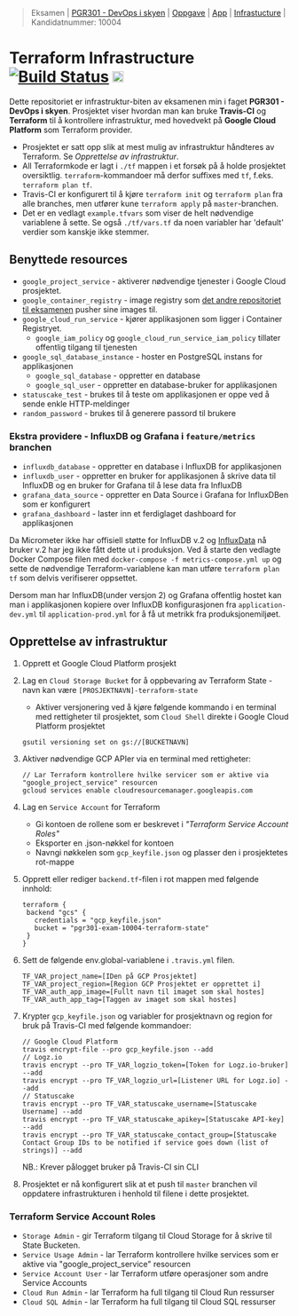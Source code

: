 > Eksamen | [PGR301 - DevOps i skyen](https://old.kristiania.no/emnebeskrivelse-2-2/?kode=PGR301&arstall=2020&terminkode=H%C3%98ST) | [Oppgave](./docs/PGR301_exam_2020.pdf) | [App](https://github.com/eolseng/pgr301-exam-auth) | [Infrastucture](https://github.com/eolseng/pgr301-exam-infrastructure) | Kandidatnummer: 10004
# Terraform Infrastructure [![Build Status](https://travis-ci.com/eolseng/pgr301-exam-infrastructure.svg?branch=master)](https://travis-ci.com/eolseng/pgr301-exam-infrastructure) <img src="https://app.statuscake.com/button/index.php?Track=5750635&Days=1&Design=1" height="20" />

Dette repositoriet er infrastruktur-biten av eksamenen min i faget **PGR301 - DevOps i skyen**.
Prosjektet viser hvordan man kan bruke **Travis-CI** og **Terraform** til å kontrollere infrastruktur, med hovedvekt på **Google Cloud Platform** som Terraform provider.

* Prosjektet er satt opp slik at mest mulig av infrastruktur håndteres av Terraform. Se *Opprettelse av infrastruktur*.
* All Terraformkode er lagt i `./tf` mappen i et forsøk på å holde prosjektet oversiktlig. `terraform`-kommandoer må derfor suffixes med `tf`, f.eks. `terraform plan tf`.
* Travis-CI er konfigurert til å kjøre `terraform init` og `terraform plan` fra alle branches, men utfører kune `terraform apply` på `master`-branchen.
* Det er en vedlagt `example.tfvars` som viser de helt nødvendige variablene å sette. Se også `./tf/vars.tf` da noen variabler har 'default' verdier som kanskje ikke stemmer.

## Benyttede resources
* `google_project_service` - aktiverer nødvendige tjenester i Google Cloud prosjektet.
* `google_container_registry` - image registry som [det andre repositoriet til eksamenen](https://github.com/eolseng/pgr301-exam-auth) pusher sine images til. 
* `google_cloud_run_service` - kjører applikasjonen som ligger i Container Registryet.
    * `google_iam_policy` og `google_cloud_run_service_iam_policy` tillater offentlig tilgang til tjenesten
* `google_sql_database_instance` - hoster en PostgreSQL instans for applikasjonen
    * `google_sql_database` - oppretter en database
    * `google_sql_user` - oppretter en database-bruker for applikasjonen
* `statuscake_test` - brukes til å teste om applikasjonen er oppe ved å sende enkle HTTP-meldinger
* `random_password` - brukes til å generere passord til brukere
### Ekstra providere - InfluxDB og Grafana i `feature/metrics` branchen
* `influxdb_database` - oppretter en database i InfluxDB for applikasjonen
* `influxdb_user` - oppretter en bruker for applikasjonen å skrive data til InfluxDB og en bruker for Grafana til å lese data fra InfluxDB
* `grafana_data_source` - oppretter en Data Source i Grafana for InfluxDBen som er konfigurert
* `grafana_dashboard` - laster inn et ferdiglaget dashboard for applikasjonen

Da Micrometer ikke har offisiell støtte for InfluxDB v.2 og [InfluxData](https://www.influxdata.com/) nå bruker v.2 har jeg ikke fått dette ut i produksjon.
Ved å starte den vedlagte Docker Compose filen med `docker-compose -f metrics-compose.yml up` og sette de nødvendige Terraform-variablene kan man utføre `terraform plan tf` som delvis verifiserer oppsettet.

Dersom man har InfluxDB(under versjon 2) og Grafana offentlig hostet kan man i applikasjonen kopiere over InfluxDB konfigurasjonen fra `application-dev.yml` til `application-prod.yml` for å få ut metrikk fra produksjonemiljøet.  

## Opprettelse av infrastruktur
1. Opprett et Google Cloud Platform prosjekt
2. Lag en `Cloud Storage Bucket` for å oppbevaring av Terraform State - navn kan være `[PROSJEKTNAVN]-terraform-state`
    * Aktiver versjonering ved å kjøre følgende kommando i en terminal med rettigheter til prosjektet, som `Cloud Shell` direkte i Google Cloud Platform prosjektet
    ```
    gsutil versioning set on gs://[BUCKETNAVN]
    ```
3. Aktiver nødvendige GCP APIer via en terminal med rettigheter:
    ```
   // Lar Terraform kontrollere hvilke servicer som er aktive via "google_project_service" resourcen
    gcloud services enable cloudresourcemanager.googleapis.com
    ```
4. Lag en `Service Account` for Terraform
    * Gi kontoen de rollene som er beskrevet i _"Terraform Service Account Roles"_
    * Eksporter en .json-nøkkel for kontoen
    * Navngi nøkkelen som `gcp_keyfile.json` og plasser den i prosjektetes rot-mappe
    
5. Opprett eller rediger `backend.tf`-filen i rot mappen med følgende innhold:
    ```
   terraform {
     backend "gcs" {
       credentials = "gcp_keyfile.json"
       bucket = "pgr301-exam-10004-terraform-state"
     }
   }
   ```
6. Sett de følgende env.global-variablene i `.travis.yml` filen.
    ```
    TF_VAR_project_name=[IDen på GCP Prosjektet]
    TF_VAR_project_region=[Region GCP Prosjektet er opprettet i]
    TF_VAR_auth_app_image=[Fullt navn til imaget som skal hostes]
    TF_VAR_auth_app_tag=[Taggen av imaget som skal hostes]
    ```
7. Krypter `gcp_keyfile.json` og variabler for prosjektnavn og region for bruk på Travis-CI med følgende kommandoer:
    ```
   // Google Cloud Platform
   travis encrypt-file --pro gcp_keyfile.json --add
   // Logz.io
   travis encrypt --pro TF_VAR_logzio_token=[Token for Logz.io-bruker] --add
   travis encrypt --pro TF_VAR_logzio_url=[Listener URL for Logz.io] --add
   // Statuscake
   travis encrypt --pro TF_VAR_statuscake_username=[Statuscake Username] --add
   travis encrypt --pro TF_VAR_statuscake_apikey=[Statuscake API-key] --add
   travis encrypt --pro TF_VAR_statuscake_contact_group=[Statuscake Contact Group IDs to be notified if service goes down (list of strings)] --add
    ```
    NB.: Krever pålogget bruker på Travis-CI sin CLI

8. Prosjektet er nå konfigurert slik at et push til `master` branchen vil oppdatere infrastrukturen i henhold til filene i dette prosjektet.

### Terraform Service Account Roles
* `Storage Admin` - gir Terraform tilgang til Cloud Storage for å skrive til State Bucketen.
* `Service Usage Admin` - lar Terraform kontrollere hvilke services som er aktive via "google_project_service" resourcen
* `Service Account User` - lar Terraform utføre operasjoner som andre Service Accounts
* `Cloud Run Admin` - lar Terraform ha full tilgang til Cloud Run ressurser
* `Cloud SQL Admin` - lar Terraform ha full tilgang til Cloud SQL ressurser
